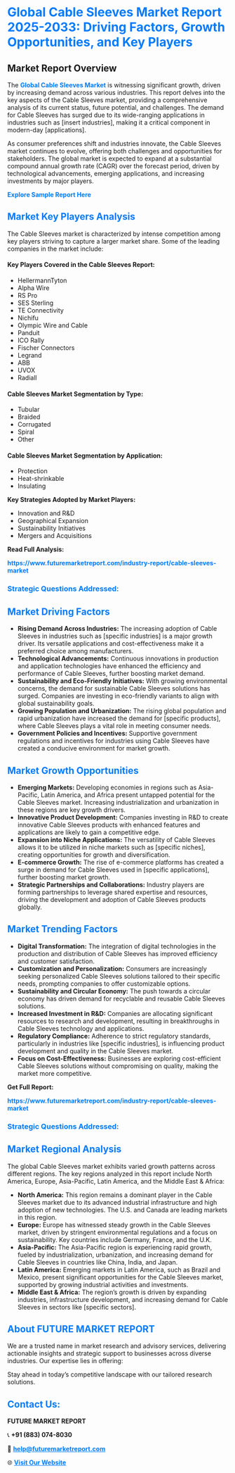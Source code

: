 <h1 style="color: #007BFF;">Global Cable Sleeves Market Report 2025-2033: Driving Factors, Growth Opportunities, and Key Players</h1>

<section id="overview">
<h2>Market Report Overview</h2>
<p>The <a href="https://www.futuremarketreport.com/industry-report/cable-sleeves-market" style="color: #007BFF; text-decoration: none;"><strong>Global Cable Sleeves Market</strong></a> is witnessing significant growth, driven by increasing demand across various industries. This report delves into the key aspects of the Cable Sleeves market, providing a comprehensive analysis of its current status, future potential, and challenges. The demand for Cable Sleeves has surged due to its wide-ranging applications in industries such as [insert industries], making it a critical component in modern-day [applications].</p>
<p>As consumer preferences shift and industries innovate, the Cable Sleeves market continues to evolve, offering both challenges and opportunities for stakeholders. The global market is expected to expand at a substantial compound annual growth rate (CAGR) over the forecast period, driven by technological advancements, emerging applications, and increasing investments by major players.</p>
</section>

<section id="overview">
<p><a href="https://www.futuremarketreport.com/request-sample/reportId=46035" style="color: #007BFF; text-decoration: none;"><strong>Explore Sample Report Here</strong></a></p>
</section>

<section id="key-players">
<h2 style="color: #007BFF;">Market Key Players Analysis</h2>
<p>The Cable Sleeves market is characterized by intense competition among key players striving to capture a larger market share. Some of the leading companies in the market include:</p>
<h4>Key Players Covered in the Cable Sleeves Report:</h4>
<ul><li>HellermannTyton</li><li>Alpha Wire</li><li>RS Pro</li><li>SES Sterling</li><li>TE Connectivity</li><li>Nichifu</li><li>Olympic Wire and Cable</li><li>Panduit</li><li>ICO Rally</li><li>Fischer Connectors</li><li>Legrand</li><li>ABB</li><li>UVOX</li><li>Radiall</li></ul>
<h4>Cable Sleeves Market Segmentation by Type:</h4>
<ul><li>Tubular</li><li>Braided</li><li>Corrugated</li><li>Spiral</li><li>Other</li></ul>

<h4>Cable Sleeves Market Segmentation by Application:</h4>
<ul><li>Protection</li><li>Heat-shrinkable</li><li>Insulating</li></ul>
<p><strong>Key Strategies Adopted by Market Players:</strong></p>
<ul>
<li>Innovation and R&D</li>
<li>Geographical Expansion</li>
<li>Sustainability Initiatives</li>
<li>Mergers and Acquisitions</li>
</ul>
</section>

<section>
<p><strong>Read Full Analysis: </strong></p><a href="https://www.futuremarketreport.com/industry-report/cable-sleeves-market" style="color: #007BFF; text-decoration: none;"><strong>https://www.futuremarketreport.com/industry-report/cable-sleeves-market</strong></a>
<h3 style="color: #007BFF;">Strategic Questions Addressed:</h3>
</section>

<section id="driving-factors">
<h2 style="color: #007BFF;">Market Driving Factors</h2>
<ul>
<li><strong>Rising Demand Across Industries:</strong> The increasing adoption of Cable Sleeves in industries such as [specific industries] is a major growth driver. Its versatile applications and cost-effectiveness make it a preferred choice among manufacturers.</li>
<li><strong>Technological Advancements:</strong> Continuous innovations in production and application technologies have enhanced the efficiency and performance of Cable Sleeves, further boosting market demand.</li>
<li><strong>Sustainability and Eco-Friendly Initiatives:</strong> With growing environmental concerns, the demand for sustainable Cable Sleeves solutions has surged. Companies are investing in eco-friendly variants to align with global sustainability goals.</li>
<li><strong>Growing Population and Urbanization:</strong> The rising global population and rapid urbanization have increased the demand for [specific products], where Cable Sleeves plays a vital role in meeting consumer needs.</li>
<li><strong>Government Policies and Incentives:</strong> Supportive government regulations and incentives for industries using Cable Sleeves have created a conducive environment for market growth.</li>
</ul>
</section>

<section id="growth-opportunities">
<h2 style="color: #007BFF;">Market Growth Opportunities</h2>
<ul>
<li><strong>Emerging Markets:</strong> Developing economies in regions such as Asia-Pacific, Latin America, and Africa present untapped potential for the Cable Sleeves market. Increasing industrialization and urbanization in these regions are key growth drivers.</li>
<li><strong>Innovative Product Development:</strong> Companies investing in R&D to create innovative Cable Sleeves products with enhanced features and applications are likely to gain a competitive edge.</li>
<li><strong>Expansion into Niche Applications:</strong> The versatility of Cable Sleeves allows it to be utilized in niche markets such as [specific niches], creating opportunities for growth and diversification.</li>
<li><strong>E-commerce Growth:</strong> The rise of e-commerce platforms has created a surge in demand for Cable Sleeves used in [specific applications], further boosting market growth.</li>
<li><strong>Strategic Partnerships and Collaborations:</strong> Industry players are forming partnerships to leverage shared expertise and resources, driving the development and adoption of Cable Sleeves products globally.</li>
</ul>
</section>

<section id="trending-factors">
<h2 style="color: #007BFF;">Market Trending Factors</h2>
<ul>
<li><strong>Digital Transformation:</strong> The integration of digital technologies in the production and distribution of Cable Sleeves has improved efficiency and customer satisfaction.</li>
<li><strong>Customization and Personalization:</strong> Consumers are increasingly seeking personalized Cable Sleeves solutions tailored to their specific needs, prompting companies to offer customizable options.</li>
<li><strong>Sustainability and Circular Economy:</strong> The push towards a circular economy has driven demand for recyclable and reusable Cable Sleeves solutions.</li>
<li><strong>Increased Investment in R&D:</strong> Companies are allocating significant resources to research and development, resulting in breakthroughs in Cable Sleeves technology and applications.</li>
<li><strong>Regulatory Compliance:</strong> Adherence to strict regulatory standards, particularly in industries like [specific industries], is influencing product development and quality in the Cable Sleeves market.</li>
<li><strong>Focus on Cost-Effectiveness:</strong> Businesses are exploring cost-efficient Cable Sleeves solutions without compromising on quality, making the market more competitive.</li>
</ul>
</section>

<section>
<p><strong>Get Full Report: </strong></p><a href="https://www.futuremarketreport.com/industry-report/cable-sleeves-market" style="color: #007BFF; text-decoration: none;"><strong>https://www.futuremarketreport.com/industry-report/cable-sleeves-market</strong></a>
<h3 style="color: #007BFF;">Strategic Questions Addressed:</h3>
</section>


<section id="regional-analysis">
<h2 style="color: #007BFF;">Market Regional Analysis</h2>
<p>The global Cable Sleeves market exhibits varied growth patterns across different regions. The key regions analyzed in this report include North America, Europe, Asia-Pacific, Latin America, and the Middle East & Africa:</p>
<ul>
<li><strong>North America:</strong> This region remains a dominant player in the Cable Sleeves market due to its advanced industrial infrastructure and high adoption of new technologies. The U.S. and Canada are leading markets in this region.</li>
<li><strong>Europe:</strong> Europe has witnessed steady growth in the Cable Sleeves market, driven by stringent environmental regulations and a focus on sustainability. Key countries include Germany, France, and the U.K.</li>
<li><strong>Asia-Pacific:</strong> The Asia-Pacific region is experiencing rapid growth, fueled by industrialization, urbanization, and increasing demand for Cable Sleeves in countries like China, India, and Japan.</li>
<li><strong>Latin America:</strong> Emerging markets in Latin America, such as Brazil and Mexico, present significant opportunities for the Cable Sleeves market, supported by growing industrial activities and investments.</li>
<li><strong>Middle East & Africa:</strong> The region’s growth is driven by expanding industries, infrastructure development, and increasing demand for Cable Sleeves in sectors like [specific sectors].</li>
</ul>
</section>

<footer>
<h2 style="color: #007BFF;">About FUTURE MARKET REPORT</h2>
<p>We are a trusted name in market research and advisory services, delivering actionable insights and strategic support to businesses across diverse industries. Our expertise lies in offering:</p>

<p>Stay ahead in today’s competitive landscape with our tailored research solutions.</p>

<h2 style="color: #007BFF;">Contact Us:</h2>
<p><strong>FUTURE MARKET REPORT</strong></p>
<p>📞 <strong>+91 (883) 074-8030</strong></p>
<p>📧 <strong><a href="mailto:help@futuremarketreport.com" style="color: #007BFF;">help@futuremarketreport.com</a></strong></p>
<p>🌐 <strong><a href="https://www.futuremarketreport.com/" style="color: #007BFF;">Visit Our Website</a></strong></p>
</footer>